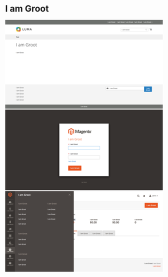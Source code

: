 # I am Groot

![I am Groot](docs/img/groot_fe.png "I am Groot")
![I am Groot](docs/img/groot_admin_login.png "I am Groot")
![I am Groot](docs/img/groot_be.png "I am Groot")